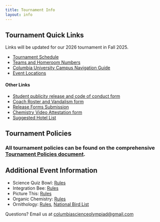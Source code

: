 ```yaml
---
title: Tournament Info
layout: info
---
```


## **Tournament Quick Links**

Links will be updated for our 2026 tournament in Fall 2025.

-   [Tournament Schedule]()
-   [Teams and Homeroom Numbers]()
-   [Columbia University Campus Navigation Guide]()
-   [Event Locations](/location)

#### Other Links

-   [Student publicity release and code of conduct form]()
-   [Coach Roster and Vandalism form]()
-   [Release Forms Submission]()
-   [Chemistry Video Attestation form]()
-   [Suggested Hotel List]()

## **Tournament Policies**

### All tournament policies can be found on the comprehensive [Tournament Policies document]().

## Additional Event Information

-   Science Quiz Bowl: [Rules](https://docs.google.com/document/d/1AMyyomrl9rs31zMDHXFkZFL5hSqFel8wzteqUA18gks/edit?usp=sharing)
-   Integration Bee: [Rules](https://docs.google.com/document/d/1JTgPZNBiN1-SBNWM7BRX6KSeXLhFl2MtFFORlw6Lnts/edit?usp=sharing)
-   Picture This: [Rules](https://drive.google.com/file/d/1bNAUg6Pu71QjwPrnPGSYM5L-LyUN0ubo/view?usp=sharing)
-   Organic Chemistry: [Rules](https://docs.google.com/document/d/1VusEMMTMUvjhvWeAfZ8U9XTXSI9wi4WiGKffHr3OkUk/edit?usp=sharing)
-   Ornithology: [Rules](https://drive.google.com/file/d/1AtM-XQvdSU73JMar2Szpn500LxScU8XG/view?usp=sharing), [National Bird List](https://drive.google.com/file/d/1pMo4GjRneITTGPFSz4GxEPjlEscKt7eh/view?usp=sharing)

Questions? Email us at [columbiascienceolympiad@gmail.com](mailto:columbiascienceolympiad@gmail.com?)
